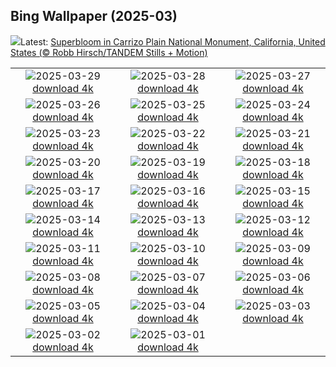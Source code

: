 ## Bing Wallpaper (2025-03)
![](https://www.bing.com/th?id=OHR.CarrizoBloom_EN-CA9693070982_UHD.jpg&w=1000)Latest: [Superbloom in Carrizo Plain National Monument, California, United States (© Robb Hirsch/TANDEM Stills + Motion)](https://www.bing.com/th?id=OHR.CarrizoBloom_EN-CA9693070982_UHD.jpg)

|      |      |      |
| :----: | :----: | :----: |
|![](https://www.bing.com/th?id=OHR.NestingMonarch_EN-CA9445717272_UHD.jpg&pid=hp&w=384&h=216&rs=1&c=4)2025-03-29 [download 4k](https://www.bing.com/th?id=OHR.NestingMonarch_EN-CA9445717272_UHD.jpg)|![](https://www.bing.com/th?id=OHR.OdeonAthens_EN-CA9280527970_UHD.jpg&pid=hp&w=384&h=216&rs=1&c=4)2025-03-28 [download 4k](https://www.bing.com/th?id=OHR.OdeonAthens_EN-CA9280527970_UHD.jpg)|![](https://www.bing.com/th?id=OHR.Cherry25Blossom_EN-CA1808645687_UHD.jpg&pid=hp&w=384&h=216&rs=1&c=4)2025-03-27 [download 4k](https://www.bing.com/th?id=OHR.Cherry25Blossom_EN-CA1808645687_UHD.jpg)|
|![](https://www.bing.com/th?id=OHR.HobbitHole_EN-CA8754229294_UHD.jpg&pid=hp&w=384&h=216&rs=1&c=4)2025-03-26 [download 4k](https://www.bing.com/th?id=OHR.HobbitHole_EN-CA8754229294_UHD.jpg)|![](https://www.bing.com/th?id=OHR.ElephantGrass_EN-CA8436870295_UHD.jpg&pid=hp&w=384&h=216&rs=1&c=4)2025-03-25 [download 4k](https://www.bing.com/th?id=OHR.ElephantGrass_EN-CA8436870295_UHD.jpg)|![](https://www.bing.com/th?id=OHR.NebraskaStorm_EN-CA8250611097_UHD.jpg&pid=hp&w=384&h=216&rs=1&c=4)2025-03-24 [download 4k](https://www.bing.com/th?id=OHR.NebraskaStorm_EN-CA8250611097_UHD.jpg)|
|![](https://www.bing.com/th?id=OHR.CenoteLilies_EN-CA3843031276_UHD.jpg&pid=hp&w=384&h=216&rs=1&c=4)2025-03-23 [download 4k](https://www.bing.com/th?id=OHR.CenoteLilies_EN-CA3843031276_UHD.jpg)|![](https://www.bing.com/th?id=OHR.DanumValley_EN-CA7821707669_UHD.jpg&pid=hp&w=384&h=216&rs=1&c=4)2025-03-22 [download 4k](https://www.bing.com/th?id=OHR.DanumValley_EN-CA7821707669_UHD.jpg)|![](https://www.bing.com/th?id=OHR.SpringDaffodils_EN-CA0307251313_UHD.jpg&pid=hp&w=384&h=216&rs=1&c=4)2025-03-21 [download 4k](https://www.bing.com/th?id=OHR.SpringDaffodils_EN-CA0307251313_UHD.jpg)|
|![](https://www.bing.com/th?id=OHR.BlackHeron_EN-CA0146794297_UHD.jpg&pid=hp&w=384&h=216&rs=1&c=4)2025-03-20 [download 4k](https://www.bing.com/th?id=OHR.BlackHeron_EN-CA0146794297_UHD.jpg)|![](https://www.bing.com/th?id=OHR.SedonaSpring_EN-CA0725253888_UHD.jpg&pid=hp&w=384&h=216&rs=1&c=4)2025-03-19 [download 4k](https://www.bing.com/th?id=OHR.SedonaSpring_EN-CA0725253888_UHD.jpg)|![](https://www.bing.com/th?id=OHR.BeckettBridge_EN-CA5658772029_UHD.jpg&pid=hp&w=384&h=216&rs=1&c=4)2025-03-18 [download 4k](https://www.bing.com/th?id=OHR.BeckettBridge_EN-CA5658772029_UHD.jpg)|
|![](https://www.bing.com/th?id=OHR.PandaSnow_EN-CA0601748068_UHD.jpg&pid=hp&w=384&h=216&rs=1&c=4)2025-03-17 [download 4k](https://www.bing.com/th?id=OHR.PandaSnow_EN-CA0601748068_UHD.jpg)|![](https://www.bing.com/th?id=OHR.WhaleFestival_EN-CA5433600142_UHD.jpg&pid=hp&w=384&h=216&rs=1&c=4)2025-03-16 [download 4k](https://www.bing.com/th?id=OHR.WhaleFestival_EN-CA5433600142_UHD.jpg)|![](https://www.bing.com/th?id=OHR.BasqueDolmen_EN-CA3900622159_UHD.jpg&pid=hp&w=384&h=216&rs=1&c=4)2025-03-15 [download 4k](https://www.bing.com/th?id=OHR.BasqueDolmen_EN-CA3900622159_UHD.jpg)|
|![](https://www.bing.com/th?id=OHR.HoliColors_EN-CA2415049619_UHD.jpg&pid=hp&w=384&h=216&rs=1&c=4)2025-03-14 [download 4k](https://www.bing.com/th?id=OHR.HoliColors_EN-CA2415049619_UHD.jpg)|![](https://www.bing.com/th?id=OHR.ChateauLoire_EN-CA2155493752_UHD.jpg&pid=hp&w=384&h=216&rs=1&c=4)2025-03-13 [download 4k](https://www.bing.com/th?id=OHR.ChateauLoire_EN-CA2155493752_UHD.jpg)|![](https://www.bing.com/th?id=OHR.NusaPenida_EN-CA1409655767_UHD.jpg&pid=hp&w=384&h=216&rs=1&c=4)2025-03-12 [download 4k](https://www.bing.com/th?id=OHR.NusaPenida_EN-CA1409655767_UHD.jpg)|
|![](https://www.bing.com/th?id=OHR.NappingLion_EN-CA3810904692_UHD.jpg&pid=hp&w=384&h=216&rs=1&c=4)2025-03-11 [download 4k](https://www.bing.com/th?id=OHR.NappingLion_EN-CA3810904692_UHD.jpg)|![](https://www.bing.com/th?id=OHR.ItalyClock_EN-CA0044429164_UHD.jpg&pid=hp&w=384&h=216&rs=1&c=4)2025-03-10 [download 4k](https://www.bing.com/th?id=OHR.ItalyClock_EN-CA0044429164_UHD.jpg)|![](https://www.bing.com/th?id=OHR.FearlessWomen_EN-CA9880136828_UHD.jpg&pid=hp&w=384&h=216&rs=1&c=4)2025-03-09 [download 4k](https://www.bing.com/th?id=OHR.FearlessWomen_EN-CA9880136828_UHD.jpg)|
|![](https://www.bing.com/th?id=OHR.PlumBlossom_EN-CA9667491704_UHD.jpg&pid=hp&w=384&h=216&rs=1&c=4)2025-03-08 [download 4k](https://www.bing.com/th?id=OHR.PlumBlossom_EN-CA9667491704_UHD.jpg)|![](https://www.bing.com/th?id=OHR.WalterdaleBridge_EN-CA9868203704_UHD.jpg&pid=hp&w=384&h=216&rs=1&c=4)2025-03-07 [download 4k](https://www.bing.com/th?id=OHR.WalterdaleBridge_EN-CA9868203704_UHD.jpg)|![](https://www.bing.com/th?id=OHR.SuratThani_EN-CA9452161985_UHD.jpg&pid=hp&w=384&h=216&rs=1&c=4)2025-03-06 [download 4k](https://www.bing.com/th?id=OHR.SuratThani_EN-CA9452161985_UHD.jpg)|
|![](https://www.bing.com/th?id=OHR.MardiGrasJackson_EN-CA9265935084_UHD.jpg&pid=hp&w=384&h=216&rs=1&c=4)2025-03-05 [download 4k](https://www.bing.com/th?id=OHR.MardiGrasJackson_EN-CA9265935084_UHD.jpg)|![](https://www.bing.com/th?id=OHR.HornbillPair_EN-CA9068536722_UHD.jpg&pid=hp&w=384&h=216&rs=1&c=4)2025-03-04 [download 4k](https://www.bing.com/th?id=OHR.HornbillPair_EN-CA9068536722_UHD.jpg)|![](https://www.bing.com/th?id=OHR.EucalyptusForest_EN-CA8770630646_UHD.jpg&pid=hp&w=384&h=216&rs=1&c=4)2025-03-03 [download 4k](https://www.bing.com/th?id=OHR.EucalyptusForest_EN-CA8770630646_UHD.jpg)|
|![](https://www.bing.com/th?id=OHR.MaligneLakeJasper_EN-CA0802451019_UHD.jpg&pid=hp&w=384&h=216&rs=1&c=4)2025-03-02 [download 4k](https://www.bing.com/th?id=OHR.MaligneLakeJasper_EN-CA0802451019_UHD.jpg)|![](https://www.bing.com/th?id=OHR.NevadaBigHorns_EN-CA8281032097_UHD.jpg&pid=hp&w=384&h=216&rs=1&c=4)2025-03-01 [download 4k](https://www.bing.com/th?id=OHR.NevadaBigHorns_EN-CA8281032097_UHD.jpg)|